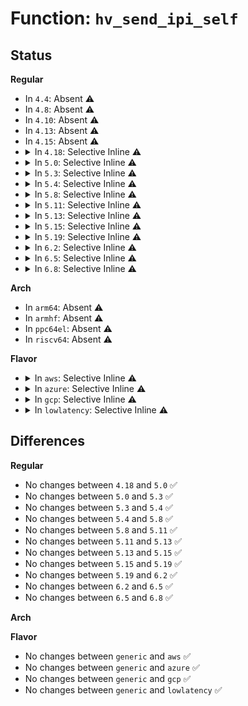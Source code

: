 # Function: <code>hv_send_ipi_self</code>

## Status
<b>Regular</b>
<ul>
<li>
In <code>4.4</code>: Absent ⚠️
</li>
<li>
In <code>4.8</code>: Absent ⚠️
</li>
<li>
In <code>4.10</code>: Absent ⚠️
</li>
<li>
In <code>4.13</code>: Absent ⚠️
</li>
<li>
In <code>4.15</code>: Absent ⚠️
</li>
<li>
<details>
<summary>In <code>4.18</code>: Selective Inline ⚠️</summary>

```c
void hv_send_ipi_self(int vector);
```

**Collision:** Unique Static

**Inline:** Selective

**Transformation:** False

**Instances:**

```
In arch/x86/hyperv/hv_apic.c (ffffffff8102bf70)
Location: arch/x86/hyperv/hv_apic.c:227
Inline: True
```
**Symbols:**

```
ffffffff8102bf70-ffffffff8102bf9f: hv_send_ipi_self (STB_LOCAL)
```
</details>
</li>
<li>
<details>
<summary>In <code>5.0</code>: Selective Inline ⚠️</summary>

```c
void hv_send_ipi_self(int vector);
```

**Collision:** Unique Static

**Inline:** Selective

**Transformation:** False

**Instances:**

```
In arch/x86/hyperv/hv_apic.c (ffffffff8102cf70)
Location: arch/x86/hyperv/hv_apic.c:234
Inline: True
```
**Symbols:**

```
ffffffff8102cf70-ffffffff8102cf9f: hv_send_ipi_self (STB_LOCAL)
```
</details>
</li>
<li>
<details>
<summary>In <code>5.3</code>: Selective Inline ⚠️</summary>

```c
void hv_send_ipi_self(int vector);
```

**Collision:** Unique Static

**Inline:** Selective

**Transformation:** False

**Instances:**

```
In arch/x86/hyperv/hv_apic.c (ffffffff8102ed20)
Location: arch/x86/hyperv/hv_apic.c:239
Inline: True
```
**Symbols:**

```
ffffffff8102ed20-ffffffff8102ed54: hv_send_ipi_self (STB_LOCAL)
```
</details>
</li>
<li>
<details>
<summary>In <code>5.4</code>: Selective Inline ⚠️</summary>

```c
void hv_send_ipi_self(int vector);
```

**Collision:** Unique Static

**Inline:** Selective

**Transformation:** False

**Instances:**

```
In arch/x86/hyperv/hv_apic.c (ffffffff8102f630)
Location: arch/x86/hyperv/hv_apic.c:239
Inline: True
```
**Symbols:**

```
ffffffff8102f630-ffffffff8102f664: hv_send_ipi_self (STB_LOCAL)
```
</details>
</li>
<li>
<details>
<summary>In <code>5.8</code>: Selective Inline ⚠️</summary>

```c
void hv_send_ipi_self(int vector);
```

**Collision:** Unique Static

**Inline:** Selective

**Transformation:** False

**Instances:**

```
In arch/x86/hyperv/hv_apic.c (ffffffff81031ea0)
Location: arch/x86/hyperv/hv_apic.c:249
Inline: True
```
**Symbols:**

```
ffffffff81031ea0-ffffffff81031ed6: hv_send_ipi_self (STB_LOCAL)
```
</details>
</li>
<li>
<details>
<summary>In <code>5.11</code>: Selective Inline ⚠️</summary>

```c
void hv_send_ipi_self(int vector);
```

**Collision:** Unique Static

**Inline:** Selective

**Transformation:** False

**Instances:**

```
In arch/x86/hyperv/hv_apic.c (ffffffff81032b60)
Location: arch/x86/hyperv/hv_apic.c:249
Inline: True
```
**Symbols:**

```
ffffffff81032b60-ffffffff81032b96: hv_send_ipi_self (STB_LOCAL)
```
</details>
</li>
<li>
<details>
<summary>In <code>5.13</code>: Selective Inline ⚠️</summary>

```c
void hv_send_ipi_self(int vector);
```

**Collision:** Unique Static

**Inline:** Selective

**Transformation:** False

**Instances:**

```
In arch/x86/hyperv/hv_apic.c (ffffffff81033fc0)
Location: arch/x86/hyperv/hv_apic.c:253
Inline: True
```
**Symbols:**

```
ffffffff81033fc0-ffffffff81033ff6: hv_send_ipi_self (STB_LOCAL)
```
</details>
</li>
<li>
<details>
<summary>In <code>5.15</code>: Selective Inline ⚠️</summary>

```c
void hv_send_ipi_self(int vector);
```

**Collision:** Unique Static

**Inline:** Selective

**Transformation:** False

**Instances:**

```
In arch/x86/hyperv/hv_apic.c (ffffffff81039260)
Location: arch/x86/hyperv/hv_apic.c:272
Inline: True
```
**Symbols:**

```
ffffffff81039260-ffffffff81039296: hv_send_ipi_self (STB_LOCAL)
```
</details>
</li>
<li>
<details>
<summary>In <code>5.19</code>: Selective Inline ⚠️</summary>

```c
void hv_send_ipi_self(int vector);
```

**Collision:** Unique Static

**Inline:** Selective

**Transformation:** False

**Instances:**

```
In arch/x86/hyperv/hv_apic.c (ffffffff810400e0)
Location: arch/x86/hyperv/hv_apic.c:272
Inline: True
```
**Symbols:**

```
ffffffff810400e0-ffffffff8104011c: hv_send_ipi_self (STB_LOCAL)
```
</details>
</li>
<li>
<details>
<summary>In <code>6.2</code>: Selective Inline ⚠️</summary>

```c
void hv_send_ipi_self(int vector);
```

**Collision:** Unique Static

**Inline:** Selective

**Transformation:** False

**Instances:**

```
In arch/x86/hyperv/hv_apic.c (ffffffff81049320)
Location: arch/x86/hyperv/hv_apic.c:272
Inline: True
```
**Symbols:**

```
ffffffff81049320-ffffffff8104935c: hv_send_ipi_self (STB_LOCAL)
```
</details>
</li>
<li>
<details>
<summary>In <code>6.5</code>: Selective Inline ⚠️</summary>

```c
void hv_send_ipi_self(int vector);
```

**Collision:** Unique Static

**Inline:** Selective

**Transformation:** False

**Instances:**

```
In arch/x86/hyperv/hv_apic.c (ffffffff81049580)
Location: arch/x86/hyperv/hv_apic.c:274
Inline: True
```
**Symbols:**

```
ffffffff81049580-ffffffff810495bc: hv_send_ipi_self (STB_LOCAL)
```
</details>
</li>
<li>
<details>
<summary>In <code>6.8</code>: Selective Inline ⚠️</summary>

```c
void hv_send_ipi_self(int vector);
```

**Collision:** Unique Static

**Inline:** Selective

**Transformation:** False

**Instances:**

```
In arch/x86/hyperv/hv_apic.c (ffffffff810504f0)
Location: arch/x86/hyperv/hv_apic.c:283
Inline: True
```
**Symbols:**

```
ffffffff810504f0-ffffffff8105052c: hv_send_ipi_self (STB_LOCAL)
```
</details>
</li>
</ul>
<b>Arch</b>
<ul>
<li>
In <code>arm64</code>: Absent ⚠️
</li>
<li>
In <code>armhf</code>: Absent ⚠️
</li>
<li>
In <code>ppc64el</code>: Absent ⚠️
</li>
<li>
In <code>riscv64</code>: Absent ⚠️
</li>
</ul>
<b>Flavor</b>
<ul>
<li>
<details>
<summary>In <code>aws</code>: Selective Inline ⚠️</summary>

```c
void hv_send_ipi_self(int vector);
```

**Collision:** Unique Static

**Inline:** Selective

**Transformation:** False

**Instances:**

```
In arch/x86/hyperv/hv_apic.c (ffffffff8102f790)
Location: arch/x86/hyperv/hv_apic.c:239
Inline: True
```
**Symbols:**

```
ffffffff8102f790-ffffffff8102f7c4: hv_send_ipi_self (STB_LOCAL)
```
</details>
</li>
<li>
<details>
<summary>In <code>azure</code>: Selective Inline ⚠️</summary>

```c
void hv_send_ipi_self(int vector);
```

**Collision:** Unique Static

**Inline:** Selective

**Transformation:** False

**Instances:**

```
In arch/x86/hyperv/hv_apic.c (ffffffff8101efa0)
Location: arch/x86/hyperv/hv_apic.c:239
Inline: True
```
**Symbols:**

```
ffffffff8101efa0-ffffffff8101efd4: hv_send_ipi_self (STB_LOCAL)
```
</details>
</li>
<li>
<details>
<summary>In <code>gcp</code>: Selective Inline ⚠️</summary>

```c
void hv_send_ipi_self(int vector);
```

**Collision:** Unique Static

**Inline:** Selective

**Transformation:** False

**Instances:**

```
In arch/x86/hyperv/hv_apic.c (ffffffff8102f5f0)
Location: arch/x86/hyperv/hv_apic.c:239
Inline: True
```
**Symbols:**

```
ffffffff8102f5f0-ffffffff8102f624: hv_send_ipi_self (STB_LOCAL)
```
</details>
</li>
<li>
<details>
<summary>In <code>lowlatency</code>: Selective Inline ⚠️</summary>

```c
void hv_send_ipi_self(int vector);
```

**Collision:** Unique Static

**Inline:** Selective

**Transformation:** False

**Instances:**

```
In arch/x86/hyperv/hv_apic.c (ffffffff81030440)
Location: arch/x86/hyperv/hv_apic.c:239
Inline: True
```
**Symbols:**

```
ffffffff81030440-ffffffff81030474: hv_send_ipi_self (STB_LOCAL)
```
</details>
</li>
</ul>

## Differences
<b>Regular</b>
<ul>
<li>
No changes between <code>4.18</code> and <code>5.0</code> ✅
</li>
<li>
No changes between <code>5.0</code> and <code>5.3</code> ✅
</li>
<li>
No changes between <code>5.3</code> and <code>5.4</code> ✅
</li>
<li>
No changes between <code>5.4</code> and <code>5.8</code> ✅
</li>
<li>
No changes between <code>5.8</code> and <code>5.11</code> ✅
</li>
<li>
No changes between <code>5.11</code> and <code>5.13</code> ✅
</li>
<li>
No changes between <code>5.13</code> and <code>5.15</code> ✅
</li>
<li>
No changes between <code>5.15</code> and <code>5.19</code> ✅
</li>
<li>
No changes between <code>5.19</code> and <code>6.2</code> ✅
</li>
<li>
No changes between <code>6.2</code> and <code>6.5</code> ✅
</li>
<li>
No changes between <code>6.5</code> and <code>6.8</code> ✅
</li>
</ul>
<b>Arch</b>
<ul>
</ul>
<b>Flavor</b>
<ul>
<li>
No changes between <code>generic</code> and <code>aws</code> ✅
</li>
<li>
No changes between <code>generic</code> and <code>azure</code> ✅
</li>
<li>
No changes between <code>generic</code> and <code>gcp</code> ✅
</li>
<li>
No changes between <code>generic</code> and <code>lowlatency</code> ✅
</li>
</ul>
